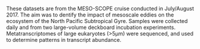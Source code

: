 These datasets are from the MESO-SCOPE cruise conducted in July/August 2017.   The aim was to dentify the impact of mesoscale eddies on the ecosystem of the North Pacific Subtropical Gyre. Samples were collected daily and from two large-volume deckboard incubation experiments.  Metatranscriptomes of large eukaryotes (>5µm) were sequenced, and used to determine patterns in transcript abundance.
